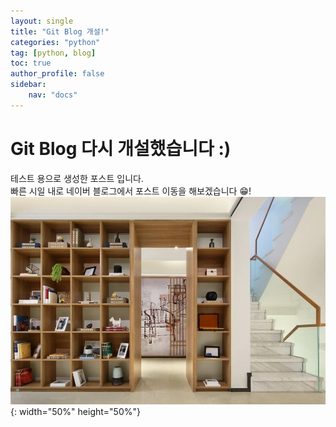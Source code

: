 ```yaml
---
layout: single
title: "Git Blog 개설!"
categories: "python"
tag: [python, blog]
toc: true
author_profile: false
sidebar:
    nav: "docs"
---
```


# Git Blog 다시 개설했습니다 :)
테스트 용으로 생성한 포스트 입니다.<br>
빠른 시일 내로 네이버 블로그에서 포스트 이동을 해보겠습니다 😁!
![줌_배경화면.jpeg](../images/2023-04-15-1/%EC%A4%8C_%EB%B0%B0%EA%B2%BD%ED%99%94%EB%A9%B4.jpeg){: width="50%" height="50%"}
